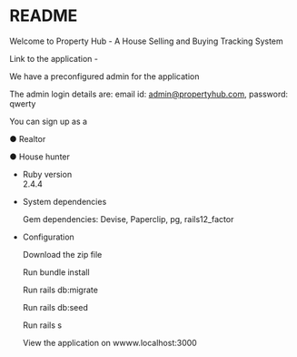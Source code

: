 # README

Welcome to Property Hub - A House Selling and Buying Tracking System

Link to the application - 

We have a preconfigured admin for the application

The admin login details are:
email id: admin@propertyhub.com, password: qwerty

You can sign up as a

 ●	Realtor

 ●	House hunter

* Ruby version   
 2.4.4

* System dependencies 

  Gem dependencies: Devise, Paperclip, pg, rails12_factor 

* Configuration 

  Download the zip file

  Run bundle install

  Run rails db:migrate

  Run rails db:seed

  Run rails s

  View the application on wwww.localhost:3000
